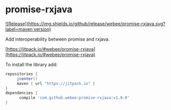 # promise-rxjava

[![Release](https://img.shields.io/github/release/webee/promise-rxjava.svg?label=maven version)](https://jitpack.io/#webee/promise-rxjava)

Add interoperability between promise and rxjava.

[https://jitpack.io/#webee/promise-rxjava](https://jitpack.io/#webee/promise-rxjava)

To install the library add:

   ```gradle
   repositories {
        jcenter()
        maven { url "https://jitpack.io" }
   }
   dependencies {
         compile 'com.github.webee:promise-rxjava:v1.0.0'
   }
   ```